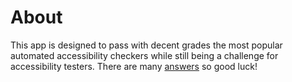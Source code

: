 # About
This app is designed to pass with decent grades the most popular automated accessibility checkers while still being a challenge for accessibility testers.
There are many [answers](https://csps-riw.github.io/a11y-tester/answers) so good luck!
